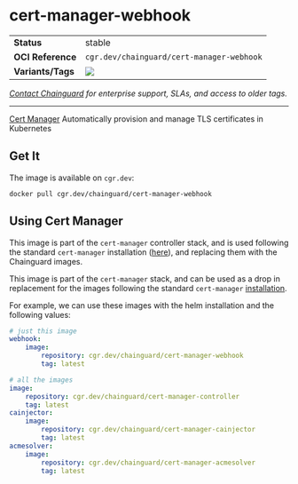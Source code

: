 <!--monopod:start-->
# cert-manager-webhook
| | |
| - | - |
| **Status** | stable |
| **OCI Reference** | `cgr.dev/chainguard/cert-manager-webhook` |
| **Variants/Tags** | ![](https://storage.googleapis.com/chainguard-images-build-outputs/summary/cert-manager-webhook.svg) |

*[Contact Chainguard](https://www.chainguard.dev/chainguard-images) for enterprise support, SLAs, and access to older tags.*

---
<!--monopod:end-->

[Cert Manager](https://cert-manager.io/) Automatically provision and manage TLS certificates in Kubernetes

## Get It

The image is available on `cgr.dev`:

```
docker pull cgr.dev/chainguard/cert-manager-webhook
```

## Using Cert Manager

This image is part of the `cert-manager` controller stack, and is used following the standard `cert-manager` installation ([here](https://cert-manager.io/docs/installation/)), and replacing them with the Chainguard images.

This image is part of the `cert-manager` stack, and can be used as a drop in replacement for the images following the standard `cert-manager` [installation](https://cert-manager.io/docs/installation/).

For example, we can use these images with the helm installation and the following values:

```yaml
# just this image
webhook:
    image:
        repository: cgr.dev/chainguard/cert-manager-webhook
        tag: latest

# all the images
image:
    repository: cgr.dev/chainguard/cert-manager-controller
    tag: latest
cainjector:
    image:
        repository: cgr.dev/chainguard/cert-manager-cainjector
        tag: latest
acmesolver:
    image:
        repository: cgr.dev/chainguard/cert-manager-acmesolver
        tag: latest
```
